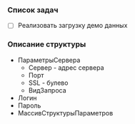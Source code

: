 ### Список задач
- [ ] Реализовать загрузку демо данных



### Описание структуры
* ПараметрыСервера
  - Сервер - адрес сервера
  - Порт
  - SSL - булево
  - ВидЗапроса
* Логин
* Пароль
* МассивСтруктурыПараметров
